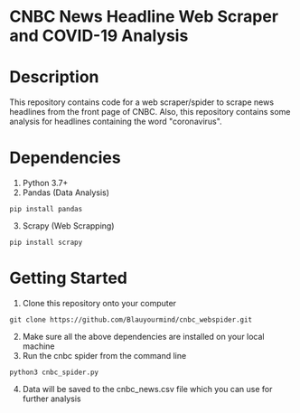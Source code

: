 # CNBC News Headline Web Scraper and COVID-19 Analysis

# Description
This repository contains code for a web scraper/spider to scrape news headlines from the front page of CNBC. Also, this repository contains some analysis for headlines containing the word "coronavirus". 

# Dependencies
1. Python 3.7+
2. Pandas (Data Analysis)
```
pip install pandas
```
3. Scrapy (Web Scrapping)
```
pip install scrapy 
```

# Getting Started
1. Clone this repository onto your computer
```
git clone https://github.com/Blauyourmind/cnbc_webspider.git
```
2. Make sure all the above dependencies are installed on your local machine
3. Run the cnbc spider from the command line
```
python3 cnbc_spider.py
```
4. Data will be saved to the cnbc_news.csv file which you can use for further analysis



